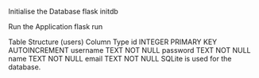 Initialise the Database
flask initdb

Run the Application
flask run

Table Structure (users)
Column	Type
id	INTEGER PRIMARY KEY AUTOINCREMENT
username	TEXT NOT NULL
password	TEXT NOT NULL
name	TEXT NOT NULL
email	TEXT NOT NULL
SQLite is used for the database.
